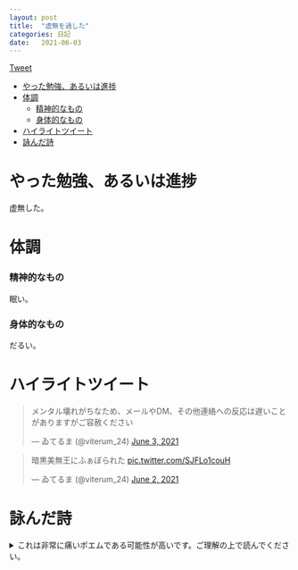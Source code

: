 ```yaml
---
layout: post
title:  "虚無を過した"
categories: 日記 
date:   2021-06-03
---
```


<a href="https://twitter.com/share?ref_src=twsrc%5Etfw" class="twitter-share-button" data-show-count="false">Tweet</a><script async src="https://platform.twitter.com/widgets.js" charset="utf-8"></script>

<!-- START doctoc generated TOC please keep comment here to allow auto update -->
<!-- DON'T EDIT THIS SECTION, INSTEAD RE-RUN doctoc TO UPDATE -->

- [やった勉強、あるいは進捗](#%E3%82%84%E3%81%A3%E3%81%9F%E5%8B%89%E5%BC%B7%E3%81%82%E3%82%8B%E3%81%84%E3%81%AF%E9%80%B2%E6%8D%97)
- [体調](#%E4%BD%93%E8%AA%BF)
    - [精神的なもの](#%E7%B2%BE%E7%A5%9E%E7%9A%84%E3%81%AA%E3%82%82%E3%81%AE)
    - [身体的なもの](#%E8%BA%AB%E4%BD%93%E7%9A%84%E3%81%AA%E3%82%82%E3%81%AE)
- [ハイライトツイート](#%E3%83%8F%E3%82%A4%E3%83%A9%E3%82%A4%E3%83%88%E3%83%84%E3%82%A4%E3%83%BC%E3%83%88)
- [詠んだ詩](#%E8%A9%A0%E3%82%93%E3%81%A0%E8%A9%A9)

<!-- END doctoc generated TOC please keep comment here to allow auto update -->

# やった勉強、あるいは進捗

虚無した。

# 体調

### 精神的なもの

眠い。

### 身体的なもの

だるい。

# ハイライトツイート

<blockquote class="twitter-tweet"><p lang="ja" dir="ltr">メンタル壊れがちなため、メールやDM、その他連絡への反応は遅いことがありますがご容赦ください</p>&mdash; ゐてるま (@viterum_24) <a href="https://twitter.com/viterum_24/status/1400369673057697792?ref_src=twsrc%5Etfw">June 3, 2021</a></blockquote> <script async src="https://platform.twitter.com/widgets.js" charset="utf-8"></script> 

<blockquote class="twitter-tweet"><p lang="ja" dir="ltr">暗黒美無王にふぁぼられた <a href="https://t.co/SJFLo1couH">pic.twitter.com/SJFLo1couH</a></p>&mdash; ゐてるま (@viterum_24) <a href="https://twitter.com/viterum_24/status/1400020719908528129?ref_src=twsrc%5Etfw">June 2, 2021</a></blockquote> <script async src="https://platform.twitter.com/widgets.js" charset="utf-8"></script> 

# 詠んだ詩

<details>
<summary>これは非常に痛いポエムである可能性が高いです。ご理解の上で読んでください。</summary>
<blockquote>
<blockquote>
<p></p>
<p>こえをかけて、ないても</p>
<p>あまくふかく、かえして</p>
<p>ささやくの、みみへ、こころへ</p>
<p>あなたのこえを、ふかく</p>
<p>あなたのいきを、おもく</p>
<p>しずみこむ、むねへ、からだへ</p>
</blockquote>
<p>2021-06-01-03:37 あの</p>
</blockquote>
</details>
